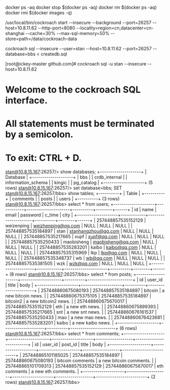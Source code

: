 docker ps -aq
docker stop $(docker ps -aq)
docker rm $(docker ps -aq)
docker rmi $(docker images -q)

 /usr/local/bin/cockroach start --insecure --background --port=26257 --host=10.8.11.62 --http-port=8080 --locality=region=cn,datacenter=cn-shanghai --cache=30% --max-sql-memory=50% --store=path=/data/cockroach-data

cockroach sql --insecure --user=stan --host=10.8.11.62 --port=26257 --database=bbs < createdb.sql


[root@ickey-master github.com]# cockroach sql -u stan --insecure --host=10.8.11.62


# Welcome to the cockroach SQL interface.
# All statements must be terminated by a semicolon.
# To exit: CTRL + D.
stan@10.8.15.167:26257/> show databases;
+--------------------+
|      Database      |
+--------------------+
| bbs                |
| crdb_internal      |
| information_schema |
| kingic             |
| pg_catalog         |
+--------------------+
(5 rows)
stan@10.8.15.167:26257/> set database=bbs;
SET
stan@10.8.15.167:26257/bbs> show tables;
+----------+
|  Table   |
+----------+
| comments |
| posts    |
| users    |
+----------+
(3 rows)
stan@10.8.15.167:26257/bbs> select * from users;
+--------------------+------------+---------------------+----------+--------+------+
|         id         |    name    |        email        | password | c_time | city |
+--------------------+------------+---------------------+----------+--------+------+
| 257448857535152129 | weizenping | weizhenping@qq.com  | NULL     | NULL   | NULL |
| 257448857535184897 | stan       | stanhangzhou@qq.com | NULL     | NULL   | NULL |
| 257448857535217665 | xupf       | xupf@qq.com         | NULL     | NULL   | NULL |
| 257448857535250433 | maobisheng | maobisheng@qq.com   | NULL     | NULL   | NULL |
| 257448857535283201 | kaibo      | kaibo@qq.com        | NULL     | NULL   | NULL |
| 257448857535315969 | lkp        | lkp@qq.com          | NULL     | NULL   | NULL |
| 257448857535348737 | wb         | wb@qq.com           | NULL     | NULL   | NULL |
| 257448857535381505 | wzk        | wzk@qq.com          | NULL     | NULL   | NULL |
+--------------------+------------+---------------------+----------+--------+------+
(8 rows)
stan@10.8.15.167:26257/bbs> select * from posts;
+--------------------+--------------------+----------+----------------------+
|         id         |      user_id       |  title   |         body         |
+--------------------+--------------------+----------+----------------------+
| 257448860675080193 | 257448857535184897 | bitcoin  | a new bitcoin news.  |
| 257448860675375105 | 257448857535184897 | bitcoin2 | a new bitcoin2 news. |
| 257448860675670017 | 257448857535152129 | eth      | a new eth news.      |
| 257448860675899393 | 257448857535217665 | snt      | a new snt news.      |
| 257448860676161537 | 257448857535250433 | mao      | a new mao news.      |
| 257448860676423681 | 257448857535283201 | kaibo    | a new kaibo news.    |
+--------------------+--------------------+----------+----------------------+
(6 rows)
stan@10.8.15.167:26257/bbs> select * from comments;
+--------------------+--------------------+--------------------+------------------+-------------------------+
|         id         |      user_id       |      post_id       |      title       |          body           |
+--------------------+--------------------+--------------------+------------------+-------------------------+
| 257448865101185025 | 257448857535184897 | 257448860675080193 | bitcoin comments | a new bitcoin comments. |
| 257448865101709313 | 257448857535152129 | 257448860675670017 | eth comments     | a new eth comments.     |
+--------------------+--------------------+--------------------+------------------+-------------------------+
(2 rows)
stan@10.8.15.167:26257/bbs>  

